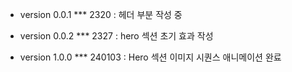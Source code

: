 - version 0.0.1
  \*\*\* 2320 : 헤더 부분 작성 중

- version 0.0.2
  \*\*\* 2327 : hero 섹션 초기 효과 작성

- version 1.0.0
  \*\*\* 240103 : Hero 섹션 이미지 시퀀스 애니메이션 완료
